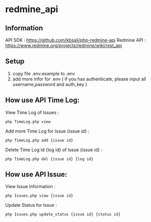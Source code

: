 # redmine_api

## Information

API SDK : https://github.com/kbsali/php-redmine-api
Redmine API : https://www.redmine.org/projects/redmine/wiki/rest_api


## Setup

1. copy file .env.example to .env
2. add more infor for .env ( if you has authenticate, please input all username,password and auth_key )


## How use API Time Log:

View Time Log of Issues :

```
php TimeLog.php view
```

Add more Time Log for Issue {issue id} :

```
php TimeLog.php add {issue id}
```

Delete Time Log Id {log id} of Issue {issue id} :


```
php TimeLog.php del {issue id} {log id}
```

## How use API Issue:

View Issue Information :

```
php Issues.php view {issue id}
```

Update Status for Issue :

```
php Issues.php update_status {issue id} {status id}
```
